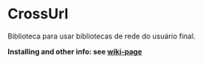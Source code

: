 # CrossUrl
Biblioteca para usar bibliotecas de rede do usuário final.

**Installing and other info: see [wiki-page](https://github.com/ms301/CrossUrl/wiki)**
